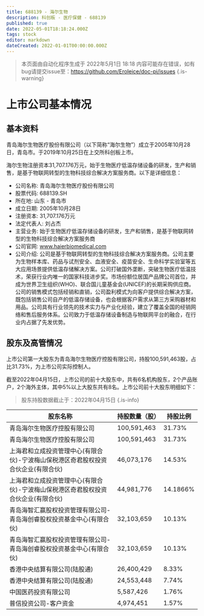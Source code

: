 ```yaml
---
title: 688139 - 海尔生物
description: 科创板 - 医疗保健 - 688139
published: true
date: 2022-05-01T18:18:24.000Z
tags: stock
editor: markdown
dateCreated: 2022-01-01T00:00:00.000Z
---
```


> 本页面由自动化程序生成于 2022年5月1日 18:18
> 内容可能存在错误，如有bug请提交issue至：https://github.com/Eroleice/doc-pi/issues
{.is-warning}

# 上市公司基本情况

## 基本资料

青岛海尔生物医疗股份有限公司（以下简称“海尔生物”）成立于2005年10月28日，青岛市。于2019年10月25日在上交所科创板上市。

海尔生物注册资本31,707.176万元，始于生物医疗低温存储设备的研发，生产和销售，是基于物联网转型的生物科技综合解决方案服务商。以下是详细信息：

- 公司名称: 青岛海尔生物医疗股份有限公司
- 股票代码: 688139.SH
- 所在地: 山东 - 青岛市
- 成立日期: 2005年10月28日
- 注册资本: 31,707.176万元
- 法定代表人: 刘占杰
- 主营业务: 始于生物医疗低温存储设备的研发，生产和销售，是基于物联网转型的生物科技综合解决方案服务商
- 公司官网: www.haierbiomedical.com
- 公司介绍: 公司是基于物联网转型的生物科技综合解决方案服务商。公司主要为生物样本库、药品与试剂安全、血液安全、疫苗安全、生命科学实验室等五大应用场景提供低温存储解决方案。公司打破国外垄断，突破生物医疗低温技术，荣获行业内唯一的国家科技进步奖。市场份额位居国产品牌公司首位，并成为世界卫生组织(WHO)、联合国儿童基金会(UNICEF)的长期采购供应商。公司的销售模式包括经销和直销，公司盈利模式为向客户提供综合解决方案，既包括销售公司自产的低温存储设备，也会根据客户需求从第三方采购器材和用品。公司具有行业领先的技术实力与产业化经验，建立了覆盖全国的经销网络和售后服务体系。公司致力于低温存储设备制造与物联网平台的融合，在行业内占据了先发优势。


## 股东及高管情况

上市公司第一大股东为青岛海尔生物医疗控股有限公司，持股100,591,463股，占比31.73%，为上市公司实际控制人。

截至2022年04月15日，上市公司的前十大股东中，共有6名机构股东，2个产品账户，2个海外主体，其中5%以上大股东共有8名。上市公司前十大股东明细如下：

> 股东持股数据截止于：2022年04月15日
{.is-info}

| 股东名称 | 持股数量（股） | 持股比例 |
| --- | --- | --- |
| 青岛海尔生物医疗控股有限公司 | 100,591,463 | 31.73% |
| 青岛海尔生物医疗控股有限公司 | 100,591,463 | 31.73% |
| 上海君和立成投资管理中心(有限合伙)-宁波梅山保税港区奇君股权投资合伙企业(有限合伙) | 46,073,176 | 14.53% |
| 上海君和立成投资管理中心(有限合伙)-宁波梅山保税港区奇君股权投资合伙企业(有限合伙) | 44,981,776 | 14.1866% |
| 青岛海智汇赢股权投资管理有限公司-青岛海创睿股权投资基金中心(有限合伙) | 32,103,659 | 10.13% |
| 青岛海智汇赢股权投资管理有限公司-青岛海创睿股权投资基金中心(有限合伙) | 32,103,659 | 10.13% |
| 香港中央结算有限公司(陆股通) | 26,400,429 | 8.33% |
| 香港中央结算有限公司(陆股通) | 24,553,448 | 7.74% |
| 中国医药投资有限公司 | 5,587,426 | 1.76% |
| 普信投资公司-客户资金 | 4,974,451 | 1.57% |




